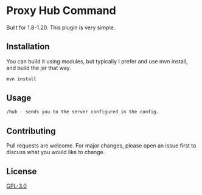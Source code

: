 # Proxy Hub Command
Built for 1.8-1.20. This plugin is very simple.

## Installation

You can build it using modules, but typically I prefer and use mvn install, and build the jar that way.


```bash
mvn install
```

## Usage

```bash
/hub - sends you to the server configured in the config.
```
## Contributing

Pull requests are welcome. For major changes, please open an issue first
to discuss what you would like to change.

## License

[GPL-3.0](https://choosealicense.com/licenses/gpl-3.0/)
